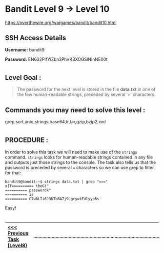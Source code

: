 # Bandit Level 9 -> Level 10 #

https://overthewire.org/wargames/bandit/bandit10.html

## SSH Access Details ##
**Username:**  bandit9

**Password:**  EN632PlfYiZbn3PhVK3XOGSlNInNE00t
#

## Level Goal : ##
>The password for the next level is stored in the file **data.txt** in one of the few human-readable strings, preceded by several ‘=’ characters.


## Commands you may need to solve this level : ##
grep,sort,uniq,strings,base64,tr,tar,gzip,bzip2,xxd
#  
## PROCEDURE : ##

In order to solve this task we will need to make use of the `strings` command.  `strings` looks for human-readable strings contained in any file and outputs just those strings to the console.  The task also tells us that the password is preceded by several `=` characters so we can use grep to filter for that:

```console
bandit9@bandit:~$ strings data.txt | grep "==="
x]T========== theG)"
========== passwordk^
========== is
========== G7w8LIi6J3kTb8A7j9LgrywtEUlyyp6s
```

Easy! 




#
[<<< Previous Task (Level8) ](Level8%20->%20Level9.md)|......................................................................................................| [Next Task (Level10) >>>](Level10%20->%20Level11.md)|
:-|--|-:

